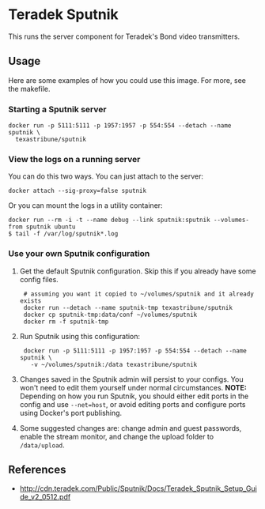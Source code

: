 Teradek Sputnik
===============

This runs the server component for Teradek's Bond video transmitters.


Usage
-----

Here are some examples of how you could use this image. For more, see the
makefile.

### Starting a Sputnik server

    docker run -p 5111:5111 -p 1957:1957 -p 554:554 --detach --name sputnik \
      texastribune/sputnik

### View the logs on a running server

You can do this two ways. You can just attach to the server:

    docker attach --sig-proxy=false sputnik

Or you can mount the logs in a utility container:

    docker run --rm -i -t --name debug --link sputnik:sputnik --volumes-from sputnik ubuntu
    $ tail -f /var/log/sputnik*.log

### Use your own Sputnik configuration

1. Get the default Sputnik configuration. Skip this if you already have some
   config files.

        # assuming you want it copied to ~/volumes/sputnik and it already exists
        docker run --detach --name sputnik-tmp texastribune/sputnik
        docker cp sputnik-tmp:data/conf ~/volumes/sputnik
        docker rm -f sputnik-tmp

2. Run Sputnik using this configuration:

        docker run -p 5111:5111 -p 1957:1957 -p 554:554 --detach --name sputnik \
          -v ~/volumes/sputnik:/data texastribune/sputnik

3. Changes saved in the Sputnik admin will persist to your configs. You won't
   need to edit them yourself under normal circumstances. **NOTE:** Depending
   on how you run Sputnik, you should either edit ports in the config and use
   `--net=host`, or avoid editing ports and configure ports using Docker's port
   publishing.

4. Some suggested changes are: change admin and guest passwords, enable the
   stream monitor, and change the upload folder to `/data/upload`.


References
----------

* http://cdn.teradek.com/Public/Sputnik/Docs/Teradek_Sputnik_Setup_Guide_v2_0512.pdf
